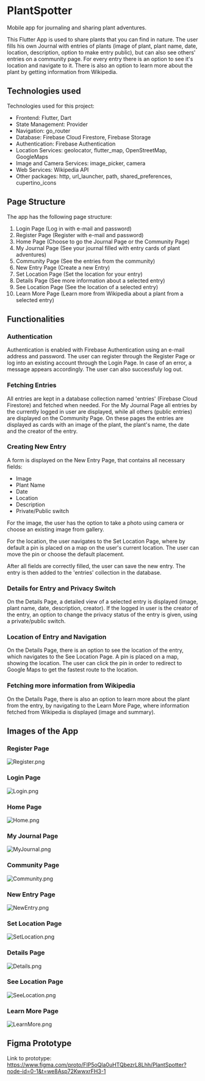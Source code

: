 # PlantSpotter

Mobile app for journaling and sharing plant adventures.

This Flutter App is used to share plants that you can find in nature. The user fills his own Journal with entries of plants (image of plant, plant name, date, location, description, option to make entry public), but can also see others' entries on a community page. For every entry there is an option to see it's location and navigate to it. There is also an option to learn more about the plant by getting information from Wikipedia.


## Technologies used

Technologies used for this project:

- Frontend: Flutter, Dart
- State Management: Provider
- Navigation: go_router
- Database: Firebase Cloud Firestore, Firebase Storage
- Authentication: Firebase Authentication
- Location Services: geolocator, flutter_map, OpenStreetMap, GoogleMaps
- Image and Camera Services: image_picker, camera
- Web Services: Wikipedia API
- Other packages: http, url_launcher, path, shared_preferences, cupertino_icons


## Page Structure

The app has the following page structure:
1. Login Page (Log in with e-mail and password)
2. Register Page (Register with e-mail and password)
3. Home Page (Choose to go the Journal Page or the Community Page)
4. My Journal Page (See your journal filled with entry cards of plant adventures)
5. Community Page (See the entries from the community)
6. New Entry Page (Create a new Entry)
7. Set Location Page (Set the location for your entry)
8. Details Page (See more information about a selected entry)
9. See Location Page (See the location of a selected entry)
10. Learn More Page (Learn more from Wikipedia about a plant from a selected entry)


## Functionalities

### Authentication

Authentication is enabled with Firebase Authentication using an e-mail address and password. The user can register through the Register Page or log into an existing account through the Login Page. In case of an error, a message appears accordingly.
The user can also successfuly log out.

### Fetching Entries

All entries are kept in a database collection named 'entries' (Firebase Cloud Firestore) and fetched when needed. For the My Journal Page all entries by the currently logged in user are displayed, while all others (public entries) are displayed on the Community Page. On these pages the entries are displayed as cards with an image of the plant, the plant's name, the date and the creator of the entry.

### Creating New Entry

A form is displayed on the New Entry Page, that contains all necessary fields:

- Image
- Plant Name
- Date
- Location
- Description
- Private/Public switch

For the image, the user has the option to take a photo using camera or choose an existing image from gallery.

For the location, the user navigates to the Set Location Page, where by default a pin is placed on a map on the user's current location. The user can move the pin or choose the default placement.

After all fields are correctly filled, the user can save the new entry. The entry is then added to the 'entries' collection in the database.

### Details for Entry and Privacy Switch

On the Details Page, a detailed view of a selected entry is displayed (image, plant name, date, description, creator). If the logged in user is the creator of the entry, an option to change the privacy status of the entry is given, using a private/public switch.

### Location of Entry and Navigation

On the Details Page, there is an option to see the location of the entry, which navigates to the See Location Page. A pin is placed on a map, showing the location. The user can click the pin in order to redirect to Google Maps to get the fastest route to the location.

### Fetching more information from Wikipedia

On the Details Page, there is also an option to learn more about the plant from the entry, by navigating to the Learn More Page, where information fetched from Wikipedia is displayed (image and summary).


## Images of the App

### Register Page
![Register.png](app_page_images%2FRegister.png)

### Login Page
![Login.png](app_page_images%2FLogin.png)

### Home Page
![Home.png](app_page_images%2FHome.png)

### My Journal Page
![MyJournal.png](app_page_images%2FMyJournal.png)

### Community Page
![Community.png](app_page_images%2FCommunity.png)

### New Entry Page
![NewEntry.png](app_page_images%2FNewEntry.png)

### Set Location Page
![SetLocation.png](app_page_images%2FSetLocation.png)

### Details Page
![Details.png](app_page_images%2FDetails.png)

### See Location Page
![SeeLocation.png](app_page_images%2FSeeLocation.png)

### Learn More Page
![LearnMore.png](app_page_images%2FLearnMore.png)

## Figma Prototype

Link to prototype: https://www.figma.com/proto/FlP5oQla0uHTQbezrL8Lhh/PlantSpotter?node-id=0-1&t=we8Asp72KwwxrFH3-1
